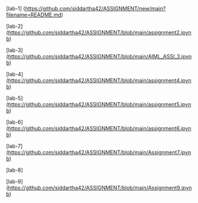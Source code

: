 [lab-1] (https://github.com/siddartha42/ASSIGNMENT/new/main?filename=README.md)

[lab-2] (https://github.com/siddartha42/ASSIGNMENT/blob/main/assignment2.ipynb)

[lab-3] (https://github.com/siddartha42/ASSIGNMENT/blob/main/AIML_ASSI_3.ipynb)

[lab-4] (https://github.com/siddartha42/ASSIGNMENT/blob/main/assignment4.ipynb)

[lab-5] (https://github.com/siddartha42/ASSIGNMENT/blob/main/assignment5.ipynb)

[lab-6] (https://github.com/siddartha42/ASSIGNMENT/blob/main/assignment6.ipynb)

[lab-7] (https://github.com/siddartha42/ASSIGNMENT/blob/main/Assignment7.ipynb)

[lab-8]

[lab-9] (https://github.com/siddartha42/ASSIGNMENT/blob/main/Assignment9.ipynb)
